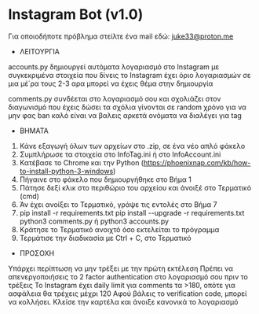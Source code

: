 # Instagram Bot (v1.0)

Για οποιοδήποτε πρόβλημα στείλτε ένα mail εδώ: juke33@proton.me

- ΛΕΙΤΟΥΡΓΙΑ

accounts.py
δημιουργεί αυτόματα λογαριασμό στο Instagram με συγκεκριμένα στοιχεία που δίνεις
το Instagram έχει όριο λογαριασμών σε μια μέ΄ρα τους 2-3 αρα μπορεί να έχεις θέμα στην δημιουργία

comments.py
συνδέεται στο λογαριασμό σου και σχολιάζει στον διαγωνισμό που έχεις δώσει
τα σχόλια γίνονται σε random χρόνο για να μην φας ban
καλό είναι να βαλεις αρκετά ονόματα να διαλέγει για tag

- ΒΗΜΑΤΑ
1. Κάνε εξαγωγή όλων των αρχείων στο .zip, σε ένα νέο απλό φάκελο
2. Συμπλήρωσε τα στοιχεία στο InfoTag.ini ή στο InfoAccount.ini
3. Κατέβασε το Chrome και την Python (https://phoenixnap.com/kb/how-to-install-python-3-windows)
4. Πήγαινε στο φάκελο που δημιουργήθηκε στο Βήμα 1
5. Πάτησε δεξί κλικ στο περιθώριο του αρχείου και άνοιξέ στο Τερματικό (cmd)
6. Άν έχει ανοίξει το Τερματικό, γράψε τις εντολές στο Βήμα 7
7.  pip install -r requirements.txt
    pip install --upgrade -r requirements.txt
    python3 comments.py ή python3 accounts.py
8. Κράτησε το Τερματικό ανοιχτό όσο εκτελείται το πρόγραμμα
9. Τερμάτισε την διαδικασία με Ctrl + C, στο Τερματικό

- ΠΡΟΣΟΧΗ

Υπάρχει περίπτωση να μην τρέξει με την πρώτη εκτέλεση
Πρέπει να απενεργοποιήσεις το 2 factor authentication στο λογαριασμό σου πριν το τρέξεις
Το Instagram έχει daily limit για comments τα >180, οπότε για ασφάλεια θα τρέχεις μέχρι 120
Αφού βάλεις το verification code, μπορεί να κολλήσει. Κλείσε την καρτέλα και άνοιξε κανονικά το λογαριασμό
